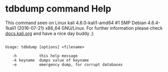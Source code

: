 # tdbdump command Help
 
 This command seen on Linux kali 4.6.0-kali1-amd64 #1 SMP Debian 4.6.4-1kali1 (2016-07-21) x86_64 GNU/Linux. For further information please check [docs.kali.org](docs.kali.org) and have a nice day buddy ;) 

~~~

Usage: tdbdump [options] <filename>

   -h          this help message
   -k keyname  dumps value of keyname
   -e          emergency dump, for corrupt databases

~~~
